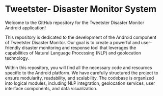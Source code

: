 # Tweetster- Disaster Monitor System

Welcome to the GitHub repository for the Tweetster Disaster Monitor Android application!

This repository is dedicated to the development of the Android component of Tweetster Disaster Monitor. Our goal is to create a powerful and user-friendly disaster monitoring and response tool that leverages the capabilities of Natural Language Processing (NLP) and geolocation technology.

Within this repository, you will find all the necessary code and resources specific to the Android platform. We have carefully structured the project to ensure modularity, readability, and scalability. The codebase is organized into logical modules, including NLP integration, geolocation services, user interface components, and data visualization.
